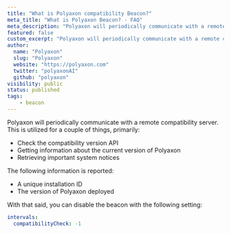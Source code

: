 ```yaml
---
title: "What is Polyaxon compatibility Beacon?"
meta_title: "What is Polyaxon Beacon? - FAQ"
meta_description: "Polyaxon will periodically communicate with a remote compatibility server to check compatibility version."
featured: false
custom_excerpt: "Polyaxon will periodically communicate with a remote compatibility server to check compatibility version."
author:
  name: "Polyaxon"
  slug: "Polyaxon"
  website: "https://polyaxon.com"
  twitter: "polyaxonAI"
  github: "polyaxon"
visibility: public
status: published
tags:
    - beacon
---
```


Polyaxon will periodically communicate with a remote compatibility server.
This is utilized for a couple of things, primarily:

 * Check the compatibility version API
 * Getting information about the current version of Polyaxon
 * Retrieving important system notices

The following information is reported:

 * A unique installation ID
 * The version of Polyaxon deployed

With that said, you can disable the beacon with the following setting:

```yaml
intervals:
  compatibilityCheck: -1
```
